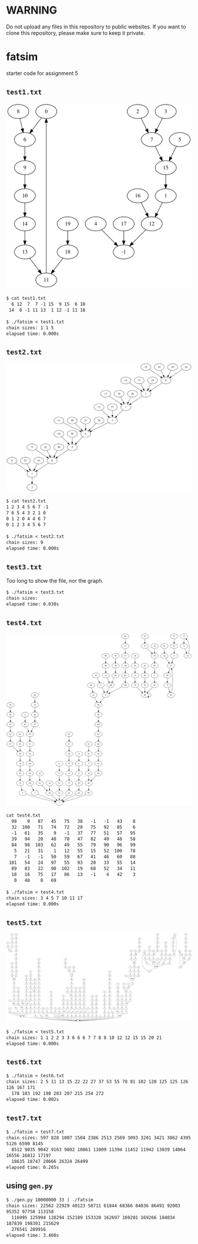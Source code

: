 # WARNING
Do not upload any files in this repository to public websites. If you want to clone this repository, please make sure to keep it private.

# fatsim

starter code for assignment 5

## `test1.txt`
![graph for test1.txt](images/test1.svg "graph for test1.txt")

```
$ cat test1.txt
  6 12  7  7 -1 15  9 15  6 10
 14  0 -1 11 13  1 12 -1 11 18

$ ./fatsim < test1.txt
chain sizes: 1 1 5
elapsed time: 0.000s
```

## `test2.txt`
![graph for test2.txt](images/test2.svg "graph for test2.txt")

```
$ cat test2.txt
1 2 3 4 5 6 7 -1
7 6 5 4 3 2 1 0
0 1 2 0 4 4 6 7
0 1 2 3 4 5 6 7

$ ./fatsim < test2.txt
chain sizes: 9
elapsed time: 0.000s
```

## `test3.txt`
Too long to show the file, nor the graph.
```
$ ./fatsim < test3.txt
chain sizes:
elapsed time: 0.038s
```

## `test4.txt`
![graph for test4.txt](images/test4.svg "graph for test4.txt")
```
cat test4.txt
  98    0   87   45   75   38   -1   -1   43    8
  32  100   71   74   72   28   75   92   85    6
  -1   61   35    9   -1   37   77   51   57   95
  39   94   20   40   70   47   82   49   48   58
  84   98  103   62   49   55   79   90   96   99
   5   21   31    1   12   55   15   52  100   78
   7   -1   -1   50   59   67   41   46   60   88
 101   54   24   97   55   93   20   33   55   14
  89   83   22   90  102   19   68   52   34   11
  18   16   75   17   86   13   -1    4   42    3
   0   48    0   69

$ ./fatsim < test4.txt
chain sizes: 3 4 5 7 10 11 17
elapsed time: 0.000s
```
## `test5.txt`
![graph for test5.txt](images/test5.svg "graph for test5.txt")

```
$ ./fatsim < test5.txt
chain sizes: 1 1 2 2 3 3 6 6 6 7 7 8 8 10 12 12 15 15 20 21
elapsed time: 0.000s
```
## `test6.txt`

```
$ ./fatsim < test6.txt
chain sizes: 2 5 11 13 15 22 22 27 37 53 55 78 81 102 120 125 125 126 126 167 171
  178 183 192 198 203 207 215 254 272
elapsed time: 0.002s
```
## `test7.txt`

```
$ ./fatsim < test7.txt
chain sizes: 597 828 1007 1504 2386 2513 2569 3093 3201 3421 3862 4395 5126 6590 8145
  8512 9035 9042 9163 9802 10861 11009 11394 11452 11942 13039 14064 16556 16812 17197
  18635 18747 20666 26324 26499
elapsed time: 0.265s
```

## using `gen.py`
```
$ ./gen.py 10000000 33 | ./fatsim
chain sizes: 22562 22929 40123 58711 61844 68366 84036 86491 92003 95352 97758 113158
  116995 125994 128294 152189 153320 162697 169201 169266 184034 187839 198301 215629
  276541 289916
elapsed time: 3.460s
```
